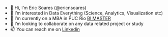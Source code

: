 - 👋 Hi, I’m Eric Soares (@ericnsoares)
- 👀 I’m interested in Data Everything (Science, Analytics, Visualization etc)
- 🌱 I’m currently on a MBA in PUC Rio [BI MASTER](https://cce.puc-rio.br/sitecce/website/website.dll/folder?nCurso=bi-master-(traco)-business-intelligence-master-(traco)-sistemas-inteligentes-de-apoio-a-decisao-em-negocios&nInst=cce)
- 💞️ I’m looking to collaborate on any data related project or study
- 📫 You can reach me on [Linkedin](https://linkedin.com/ericnsoares)

<!---
ericnsoares/ericnsoares is a ✨ special ✨ repository because its `README.md` (this file) appears on your GitHub profile.
You can click the Preview link to take a look at your changes.
--->
